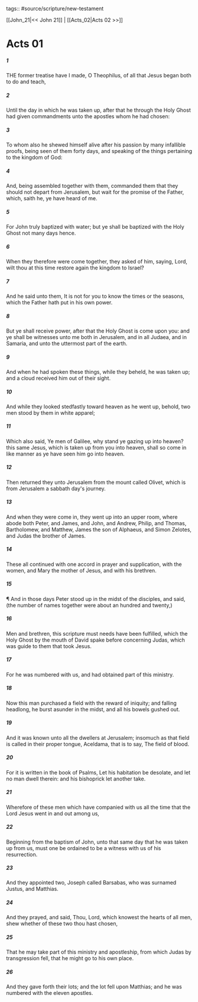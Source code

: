 tags:: #source/scripture/new-testament

[[John_21|<< John 21]] | [[Acts_02|Acts 02 >>]]

# Acts 01

##### 1

THE former treatise have I made, O Theophilus, of all that Jesus began both to do and teach,

##### 2

Until the day in which he was taken up, after that he through the Holy Ghost had given commandments unto the apostles whom he had chosen:

##### 3

To whom also he shewed himself alive after his passion by many infallible proofs, being seen of them forty days, and speaking of the things pertaining to the kingdom of God:

##### 4

And, being assembled together with them, commanded them that they should not depart from Jerusalem, but wait for the promise of the Father, which, saith he, ye have heard of me.

##### 5

For John truly baptized with water; but ye shall be baptized with the Holy Ghost not many days hence.

##### 6

When they therefore were come together, they asked of him, saying, Lord, wilt thou at this time restore again the kingdom to Israel?

##### 7

And he said unto them, It is not for you to know the times or the seasons, which the Father hath put in his own power.

##### 8

But ye shall receive power, after that the Holy Ghost is come upon you: and ye shall be witnesses unto me both in Jerusalem, and in all Judaea, and in Samaria, and unto the uttermost part of the earth.

##### 9

And when he had spoken these things, while they beheld, he was taken up; and a cloud received him out of their sight.

##### 10

And while they looked stedfastly toward heaven as he went up, behold, two men stood by them in white apparel;

##### 11

Which also said, Ye men of Galilee, why stand ye gazing up into heaven? this same Jesus, which is taken up from you into heaven, shall so come in like manner as ye have seen him go into heaven.

##### 12

Then returned they unto Jerusalem from the mount called Olivet, which is from Jerusalem a sabbath day's journey.

##### 13

And when they were come in, they went up into an upper room, where abode both Peter, and James, and John, and Andrew, Philip, and Thomas, Bartholomew, and Matthew, James the son of Alphaeus, and Simon Zelotes, and Judas the brother of James.

##### 14

These all continued with one accord in prayer and supplication, with the women, and Mary the mother of Jesus, and with his brethren.

##### 15

¶ And in those days Peter stood up in the midst of the disciples, and said, (the number of names together were about an hundred and twenty,)

##### 16

Men and brethren, this scripture must needs have been fulfilled, which the Holy Ghost by the mouth of David spake before concerning Judas, which was guide to them that took Jesus.

##### 17

For he was numbered with us, and had obtained part of this ministry.

##### 18

Now this man purchased a field with the reward of iniquity; and falling headlong, he burst asunder in the midst, and all his bowels gushed out.

##### 19

And it was known unto all the dwellers at Jerusalem; insomuch as that field is called in their proper tongue, Aceldama, that is to say, The field of blood.

##### 20

For it is written in the book of Psalms, Let his habitation be desolate, and let no man dwell therein: and his bishoprick let another take.

##### 21

Wherefore of these men which have companied with us all the time that the Lord Jesus went in and out among us,

##### 22

Beginning from the baptism of John, unto that same day that he was taken up from us, must one be ordained to be a witness with us of his resurrection.

##### 23

And they appointed two, Joseph called Barsabas, who was surnamed Justus, and Matthias.

##### 24

And they prayed, and said, Thou, Lord, which knowest the hearts of all men, shew whether of these two thou hast chosen,

##### 25

That he may take part of this ministry and apostleship, from which Judas by transgression fell, that he might go to his own place.

##### 26

And they gave forth their lots; and the lot fell upon Matthias; and he was numbered with the eleven apostles.
